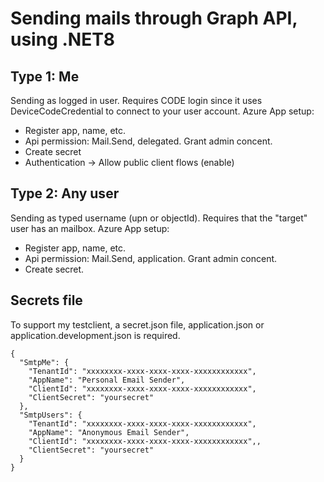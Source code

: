 # Sending mails through Graph API, using .NET8
## Type 1: Me
Sending as logged in user. Requires CODE login since it uses DeviceCodeCredential to connect to your user account. 
Azure App setup: 
* Register app, name, etc.
* Api permission: Mail.Send, delegated. Grant admin concent.
* Create secret
* Authentication -> Allow public client flows (enable)


## Type 2: Any user
Sending as typed username (upn or objectId). Requires that the "target" user has an mailbox. 
Azure App setup: 
* Register app, name, etc. 
* Api permission: Mail.Send, application. Grant admin concent. 
* Create secret. 


## Secrets file
To support my testclient, a secret.json file, application.json or application.development.json is required.  
```
{
  "SmtpMe": {
    "TenantId": "xxxxxxxx-xxxx-xxxx-xxxx-xxxxxxxxxxxx",
    "AppName": "Personal Email Sender",
    "ClientId": "xxxxxxxx-xxxx-xxxx-xxxx-xxxxxxxxxxxx",
    "ClientSecret": "yoursecret"
  },
  "SmtpUsers": {
    "TenantId": "xxxxxxxx-xxxx-xxxx-xxxx-xxxxxxxxxxxx",
    "AppName": "Anonymous Email Sender",
    "ClientId": "xxxxxxxx-xxxx-xxxx-xxxx-xxxxxxxxxxxx",,
    "ClientSecret": "yoursecret"
  }
}
```
